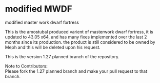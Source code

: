# modified MWDF
modified master work dwarf fortress


This is the amostubal produced varient of masterwork dwarf fortress, it is updated to 43.05 x64, and has many fixes implemented over the last 2 months since its production.  the product is still considered to be owned by Meph and this will be deleted upon his request.

This is the version 1.27 planned branch of the repository.  

Note to Contributors:  
 Please fork the 1.27 planned branch and make your pull request to that branch.

